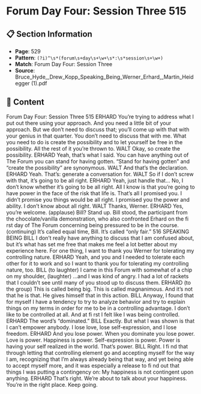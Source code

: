 # Forum Day Four: Session Three 515

## 📋 Section Information

- **Page**: 529
- **Pattern**: `(?i)^\s*(forum\s+day\s+\w+\s*:\s*session\s+\w+)`
- **Match**: Forum Day Four: Session Three
- **Source**: Bruce_Hyde,_Drew_Kopp_Speaking_Being_Werner_Erhard,_Martin_Heidegger (1).pdf

## 📄 Content

Forum Day Four: Session Three 515
ERHARD
You’re trying to address what I put out there using your approach. And you need a little bit of
your approach. But we don’t need to discuss that; you’ll come up with that with your genius
in that quarter. You don’t need to discuss that with me. What you need to do is create the
possibility and to let yourself be free in the possibility. All the rest of it you’re thrown to.
WALT
Okay, so create the possibility.
ERHARD
Yeah, that’s what I said. You can have anything out of The Forum you can stand for having
gotten. “Stand for having gotten” and “create the possibility” are synonymous.
WALT
And that’s the declaration.
ERHARD
Yeah. That’s: generate a conversation for.
WALT
So if I don’t screw with that, it’s going to be all right.
ERHARD
Yeah, just handle that... No, I don’t know whether it’s going to be all right. All I know is that
you’re going to have power in the face of the risk that life is. That’s all I promised you. I didn’t
promise you things would be all right. I promised you the power and ability. I don’t know about
all right.
WALT
Thanks, Werner.
ERHARD
Yes, you’re welcome.
(applause)
Bill? Stand up.
Bill stood, the participant from the chocolate/vanilla demonstration, who also confronted Erhard on
the fi rst day of The Forum concerning being pressured to be in the course.
(continuing)
It’s called equal time, Bill. It’s called “only fair.”
516
SPEAKING BEING
BILL
I don’t really have anything to discuss that I am confused about, but it’s what has set me free
that makes me feel a lot better about my experience here. For one thing, I want to thank you
Werner for tolerating my controlling nature.
ERHARD
Yeah, and you and I needed to tolerate each other for it to work and so I want to thank you for
tolerating my controlling nature, too.
BILL (to laughter)
I came in this Forum with somewhat of a chip on my shoulder,
(laughter)
...and I was kind of angry. I had a lot of rackets that I couldn’t see until many of you stood up to
discuss them.
ERHARD (to the group)
This is called being big. This is called magnanimous. And it’s not that he is that. He gives
himself that in this action.
BILL
Anyway, I found that for myself I have a tendency to try to analyze behavior and try to explain
things on my terms in order for me to be in a controlling advantage. I don’t like to be controlled
at all. And at fi rst I felt like I was being controlled.
ERHARD
The word’s “dominated.”
BILL
Exactly. But what I was shown is that I can’t empower anybody. I lose love, lose self-expression,
and I lose freedom.
ERHARD
And you lose power. When you dominate you lose power. Love is power. Happiness is power.
Self-expression is power. Power is having your self realized in the world. That’s power.
BILL
Right. I fi nd that through letting that controlling element go and accepting myself for the way
I am, recognizing that I’m always already being that way, and yet being able to accept myself
more, and it was especially a release to fi nd out that things I was putting a contingency on: My
happiness is not contingent upon anything.
ERHARD
That’s right. We’re about to talk about your happiness. You’re in the right place. Keep going.